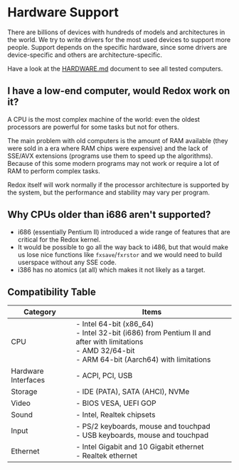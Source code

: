 # Hardware Support

There are billions of devices with hundreds of models and architectures in the world. We try to write drivers for the most used devices to support more people. Support depends on the specific hardware, since some drivers are device-specific and others are architecture-specific.

Have a look at the [HARDWARE.md](https://gitlab.redox-os.org/redox-os/redox/-/blob/master/HARDWARE.md) document to see all tested computers.

## I have a low-end computer, would Redox work on it?

A CPU is the most complex machine of the world: even the oldest processors are powerful for some tasks but not for others.

The main problem with old computers is the amount of RAM available (they were sold in a era where RAM chips were expensive) and the lack of SSE/AVX extensions (programs use them to speed up the algorithms). Because of this some modern programs may not work or require a lot of RAM to perform complex tasks.

Redox itself will work normally if the processor architecture is supported by the system, but the performance and stability may vary per program.

## Why CPUs older than i686 aren't supported?

- i686 (essentially Pentium II) introduced a wide range of features that are critical for the Redox kernel.
- It would be possible to go all the way back to i486, but that would make us lose nice functions like `fxsave`/`fxrstor` and we would need to build userspace without any SSE code.
- i386 has no atomics (at all) which makes it not likely as a target.

## Compatibility Table

| **Category**        | **Items**                                                                                                                                            |
|---------------------|------------------------------------------------------------------------------------------------------------------------------------------------------|
| CPU                 | - Intel 64-bit (x86_64) <br>- Intel 32-bit (i686) from Pentium II and after with limitations <br>- AMD 32/64-bit <br>- ARM 64-bit (Aarch64) with limitations |
| Hardware Interfaces | - ACPI, PCI, USB                                                                                                                                       |
| Storage             | - IDE (PATA), SATA (AHCI), NVMe                                                                                                                        |
| Video               | - BIOS VESA, UEFI GOP                                                                                                                                  |
| Sound               | - Intel, Realtek chipsets                                                                                                                              |
| Input               | - PS/2 keyboards, mouse and touchpad <br> - USB keyboards, mouse and touchpad                                                                          |
| Ethernet            | - Intel Gigabit and 10 Gigabit ethernet <br>- Realtek ethernet                                                                                        |
